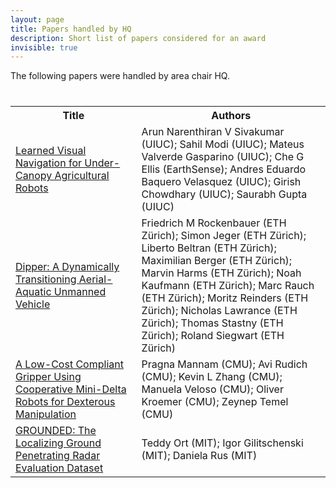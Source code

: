 ```yaml
---
layout: page
title: Papers handled by HQ
description: Short list of papers considered for an award
invisible: true
---
```


The following papers were handled by area chair HQ.

<table class="table" style="margin-top: 40px;">
<tr><th width="40%">Title</th><th width="60%">Authors</th></tr>

<tr><td><a href="../papers/019/">Learned Visual Navigation for Under-Canopy Agricultural Robots</a></td><td>Arun Narenthiran V Sivakumar (UIUC); Sahil Modi (UIUC); Mateus Valverde Gasparino (UIUC); Che G Ellis (EarthSense); Andres Eduardo Baquero Velasquez (UIUC); Girish Chowdhary (UIUC); Saurabh Gupta (UIUC)</td></tr>
<tr><td><a href="../papers/048/">Dipper: A Dynamically Transitioning Aerial-Aquatic Unmanned Vehicle</a></td><td>Friedrich M Rockenbauer (ETH Zürich); Simon Jeger (ETH Zürich); Liberto Beltran (ETH Zürich); Maximilian Berger (ETH Zürich); Marvin Harms (ETH Zürich); Noah Kaufmann (ETH Zürich); Marc Rauch (ETH Zürich); Moritz Reinders (ETH Zürich); Nicholas Lawrance (ETH Zürich); Thomas Stastny (ETH Zürich); Roland Siegwart (ETH Zürich)</td></tr>
<tr><td><a href="../papers/076/">A Low-Cost Compliant Gripper Using Cooperative Mini-Delta Robots for Dexterous Manipulation</a></td><td>Pragna Mannam (CMU); Avi Rudich (CMU); Kevin L Zhang (CMU); Manuela  Veloso (CMU); Oliver Kroemer (CMU); Zeynep Temel (CMU)</td></tr>
<tr><td><a href="../papers/080/">GROUNDED: The Localizing Ground Penetrating Radar Evaluation Dataset</a></td><td>Teddy Ort (MIT); Igor Gilitschenski (MIT); Daniela  Rus (MIT)</td></tr>

</table>

